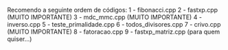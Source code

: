 Recomendo a seguinte ordem de códigos:
1 - fibonacci.cpp
2 - fastxp.cpp (MUITO IMPORTANTE)
3 - mdc_mmc.cpp (MUITO IMPORTANTE)
4 - inverso.cpp
5 - teste_primalidade.cpp
6 - todos_divisores.cpp
7 - crivo.cpp  (MUITO IMPORTANTE)
8 - fatoracao.cpp
9 - fastxp_matriz.cpp (para quem quiser...)